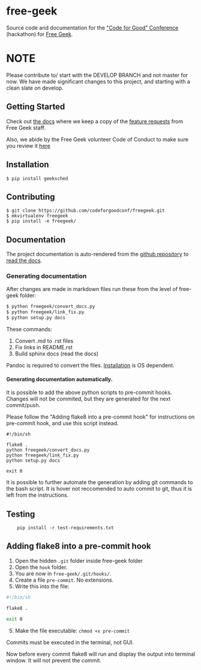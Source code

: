 # free-geek

Source code and documentation for the ["Code for Good" Conference](http://codeforgood.io/) (hackathon) for [Free Geek](http://www.freegeek.org/).

# NOTE

Please contribute to/ start with the  DEVELOP BRANCH and not master for now. We have made significant changes to this project, and starting with a clean slate on develop. 
## Getting Started

Check out [the docs](/docs) where we keep a copy of the [feature requests](/docs/Code%20For%20Good%20project.odt) from Free Geek staff.

Also, we abide by the Free Geek volunteer Code of Conduct to make sure you review it [here](/docs/Free_Geek_General_Conduct_guidelines.pdf)


## Installation

```shell
$ pip install geeksched
```

## Contributing
```shell
$ git clone https://github.com/codeforgoodconf/freegeek.git
$ mkvirtualenv freegeek
$ pip install -e freegeek/
```

## Documentation

The project documentation is auto-rendered from the [github repository](https://github.com/codeforgoodconf/free-geek) to [read the docs](https://readthedocs.org/projects/free-geek/).

### Generating documentation
After changes are made in markdown files run these from the level of free-geek folder:

```bash
$ python freegeek/convert_docs.py
$ python freegeek/link_fix.py
$ python setup.py docs
```
These commands:

1. Convert .md to .rst files
2. Fix links in README.rst
3. Build sphinx docs (read the docs)

Pandoc is required to convert the files. [Installation](http://pandoc.org/installing.html) is OS dependent.

#### Generating documentation automatically.

It is possible to add the above python scripts to pre-commit hooks. Changes will not be commited, but they are generated for the next commit/push.

Please follow the "Adding flake8 into a pre-commit hook" for instructions on pre-commit hook, and use this script instead.

```
#!/bin/sh

flake8 .
python freegeek/convert_docs.py
python freegeek/link_fix.py
python setup.py docs

exit 0
```
It is possible to further automate the generation by adding git commands to the bash script. It is hover not reccomended to auto commit to git, thus it is left from the instructions.

## Testing

```shell
    pip install -r test-requirements.txt
```
## Adding flake8 into a pre-commit hook

1. Open the hidden `.git` folder inside free-geek folder
2. Open the `hook` folder.
3. You are now in `free-geek/.git/hooks/`.
4. Create a file `pre-commit`. No extensions.
5. Write this into the file:

```bash
#!/bin/sh

flake8 .

exit 0
```
5. Make the file executable: `chmod +x pre-commit`

Commits must be executed in the terminal, not GUI.

Now before every commit flake8 will run and display the output into terminal window. It will not prevent the commit.